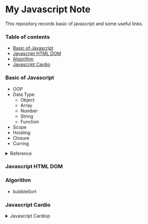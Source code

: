 # My Javascript Note

This repository records basic of javascript and some useful links.

### Table of contents

- [Basic of Javascript](#basic-of-javascript)
- [Javascript HTML DOM](#javascript-html-dom)
- [Algorithm](#algorithm)
- [Javascript Cardio](#javascript-cardio)

### Basic of Javascript

- OOP 
- Data Type
    - Object
    - Array
    - Number 
    - String
    - Function
- Scope
- Hoisting
- Closure
- Curring

<details>
<summary>Reference</summary>

- [我知道你懂 hoisting，可是你了解到多深？](https://github.com/aszx87410/blog/issues/34)
- [所有的函式都是閉包：談 JS 中的作用域與 Closure](https://github.com/aszx87410/blog/issues/35)
- [淺談 JavaScript 頭號難題 this：絕對不完整，但保證好懂](https://github.com/aszx87410/blog/issues/39)

</details>

### Javascript HTML DOM

### Algorithm

- bubbleSort

### Javascript Cardio

<details>
<summary>Javascript Cardiop</summary>

- Easy
    - capitalize
- Medium
    - commafy
</details>


